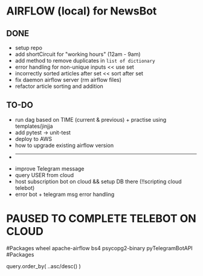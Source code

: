 # AIRFLOW (local) for NewsBot

## DONE

- setup repo
- add shortCircuit for "working hours" (12am - 9am)
- add method to remove duplicates in `list of dictionary`
- error handling for non-unique inputs << use set
- incorrectly sorted articles after set << sort after set
- fix daemon airflow server (rm airflow files)
- refactor article sorting and addition

## TO-DO

- run dag based on TIME (current & previous) + practise using templates/jinjja
- add pytest -> unit-test
- deploy to AWS
- how to upgrade existing airflow version
- ***
- improve Telegram message
- query USER from cloud
- host subscription bot on cloud && setup DB there (!!scripting cloud telebot)
- error bot + telegram msg error handling

# PAUSED TO COMPLETE TELEBOT ON CLOUD

#Packages
wheel
apache-airflow
bs4
psycopg2-binary
pyTelegramBotAPI
#Packages

query.order_by( <table>.<column>.asc/desc() )
